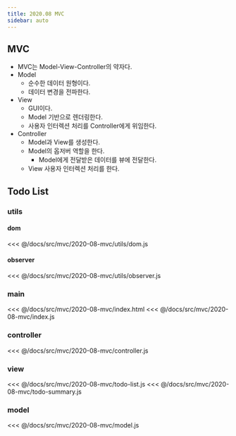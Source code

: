 ```yaml
---
title: 2020.08 MVC
sidebar: auto
---
```


## MVC
- MVC는 Model-View-Controller의 약자다.
- Model
  - 순수한 데이터 원형이다.
  - 데이터 변경을 전파한다.
- View
  - GUI이다.
  - Model 기반으로 렌더링한다.
  - 사용자 인터렉션 처리를 Controller에게 위임한다.
- Controller
  - Model과 View를 생성한다.
  - Model의 옵저버 역할을 한다.
    - Model에게 전달받은 데이터를 뷰에 전달한다.
  - View 사용자 인터렉션 처리를 한다.

## Todo List
### utils
#### dom
<<< @/docs/src/mvc/2020-08-mvc/utils/dom.js

#### observer
<<< @/docs/src/mvc/2020-08-mvc/utils/observer.js

### main
<<< @/docs/src/mvc/2020-08-mvc/index.html
<<< @/docs/src/mvc/2020-08-mvc/index.js

### controller
<<< @/docs/src/mvc/2020-08-mvc/controller.js

### view
<<< @/docs/src/mvc/2020-08-mvc/todo-list.js
<<< @/docs/src/mvc/2020-08-mvc/todo-summary.js

### model
<<< @/docs/src/mvc/2020-08-mvc/model.js 


